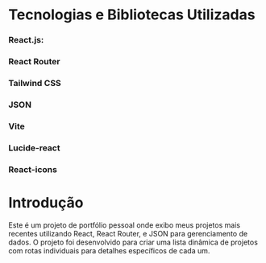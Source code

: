 <h1>Tecnologias e Bibliotecas Utilizadas</h1>
<h3>React.js:</h3>
<h3>React Router</h3>
<h3>Tailwind CSS</h3>
<h3>JSON</h3>
<h3>Vite</h3>
<h3>Lucide-react</h3>
<h3>React-icons</h3>


<h1>Introdução</h1>
Este é um projeto de portfólio pessoal onde exibo meus projetos mais recentes utilizando React, React Router, e JSON para gerenciamento de dados. O projeto foi desenvolvido para criar uma lista dinâmica de projetos com rotas individuais para detalhes específicos de cada um.
